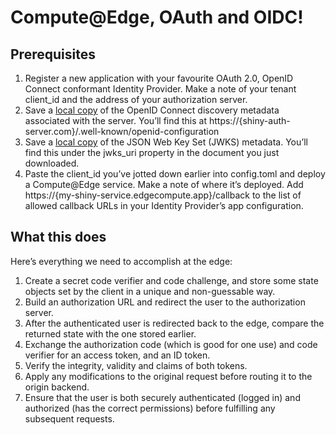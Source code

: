 # Compute@Edge, OAuth and OIDC!

## Prerequisites

1. Register a new application with your favourite OAuth 2.0, OpenID Connect conformant Identity Provider. Make a note of your tenant client_id and the address of your authorization server.
1. Save a [local copy](./src/.well-known/openid-configuration.json) of the OpenID Connect discovery metadata associated with the server. You’ll find this at https://{shiny-auth-server.com}/.well-known/openid-configuration
1. Save a [local copy](./src/.well-known/jwks.json) of the JSON Web Key Set (JWKS) metadata. You’ll find this under the jwks_uri property in the document you just downloaded.
1. Paste the client_id you’ve jotted down earlier into config.toml and deploy a Compute@Edge service. Make a note of where it’s deployed.
Add https://{my-shiny-service.edgecompute.app}/callback to the list of allowed callback URLs in your Identity Provider’s app configuration.

## What this does

Here’s everything we need to accomplish at the edge:

1. Create a secret code verifier and code challenge, and store some state objects set by the client in a unique and non-guessable way.
1. Build an authorization URL and redirect the user to the authorization server.
1. After the authenticated user is redirected back to the edge, compare the returned state with the one stored earlier.
1. Exchange the authorization code (which is good for one use) and code verifier for an access token, and an ID token.
1. Verify the integrity, validity and claims of both tokens.
1. Apply any modifications to the original request before routing it to the origin backend.
1. Ensure that the user is both securely authenticated (logged in) and authorized (has the correct permissions) before fulfilling any subsequent requests.
